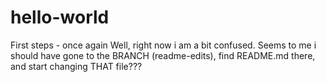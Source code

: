 # hello-world
First steps - once again
Well, right now i am a bit confused. Seems to me i should have gone to the BRANCH (readme-edits), find README.md there, and start changing THAT file???
